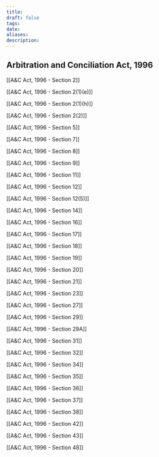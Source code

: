 ```yaml
---
title: 
draft: false
tags: 
date: 
aliases: 
description:
---
```

## Arbitration and Conciliation Act, 1996

[[A&C Act, 1996 - Section 2]]

[[A&C Act, 1996 - Section 2(1)(e)]]

[[A&C Act, 1996 - Section 2(1)(h)]]

[[A&C Act, 1996 - Section 2(2)]]


[[A&C Act, 1996 - Section 5]]

[[A&C Act, 1996 - Section 7]]

[[A&C Act, 1996 - Section 8]]

[[A&C Act, 1996 - Section 9]]

[[A&C Act, 1996 - Section 11]]

[[A&C Act, 1996 - Section 12]]

[[A&C Act, 1996 - Section 12(5)]]

[[A&C Act, 1996 - Section 14]]

[[A&C Act, 1996 - Section 16]]

[[A&C Act, 1996 - Section 17]]

[[A&C Act, 1996 - Section 18]]

[[A&C Act, 1996 - Section 19]]

[[A&C Act, 1996 - Section 20]]

[[A&C Act, 1996 - Section 21]]

[[A&C Act, 1996 - Section 23]]

[[A&C Act, 1996 - Section 27]]

[[A&C Act, 1996 - Section 29]]

[[A&C Act, 1996 - Section 29A]]

[[A&C Act, 1996 - Section 31]]

[[A&C Act, 1996 - Section 32]]

[[A&C Act, 1996 - Section 34]]

[[A&C Act, 1996 - Section 35]]

[[A&C Act, 1996 - Section 36]]

[[A&C Act, 1996 - Section 37]]

[[A&C Act, 1996 - Section 38]]

[[A&C Act, 1996 - Section 42]]

[[A&C Act, 1996 - Section 43]]

[[A&C Act, 1996 - Section 48]]